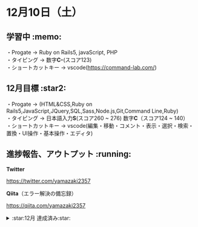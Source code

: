 # 12月10日（土）
## 学習中 \:memo:

・Progate → Ruby on Rails5, javaScript, PHP
<br>
・タイピング → 数字**C-**(スコア123)
<br>
・ショートカットキー → vscode(https://command-lab.com/)

## 12月目標 \:star2:
・Progate → (HTML&CSS,Ruby on Rails5,JavaScript,JQuery,SQL,Sass,Node.js,Git,Command Line,Ruby)
<br>
・タイピング → 日本語入力**S**(スコア260 ~ 276) 数字**C**（スコア124 ~ 140）
<br>
・ショートカットキー → vscode(編集・移動・コメント・表示・選択・検索・置換・UI操作・基本操作・エディタ)

## 進捗報告、アウトプット \:running:

**Twitter**

https://twitter.com/yamazaki2357

**Qiita**（エラー解決の備忘録）

https://qiita.com/yamazaki2357

<details><summary>:star:12月 達成済み:star:</summary>

・Progate → HTML & CSS, Ruby, Git, Sass, Command Line
<br>
・タイピング → 日本語入力**Good!**(スコア283) 
<br>
・ショートカットキー → vscode()

</details>




<!-- 
# ポートフォリオ

主な使用言語　Ruby on Rails、AWS（デプロイ）

・食品サンプルサイト

主な使用言語　Ruby

・じゃんけん（仮）
・ブラックジャック（仮）

主な使用言語　HTML&CSS

・サイト模写コーディング

主な使用言語　Javascript

・スロットマシーン（仮）

主な使用言語　Vue.js

・星を見に行こう

主な使用言語　Excel VBA

・規格品管理ブック

**タイピング**

日本語入力、数字入力

-->
